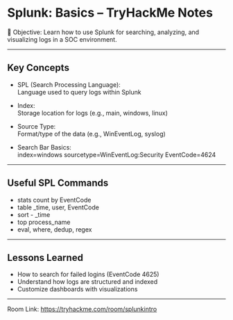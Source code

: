 # Splunk: Basics – TryHackMe Notes

🧠 Objective: Learn how to use Splunk for searching, analyzing, and visualizing logs in a SOC environment.

---

## Key Concepts

- SPL (Search Processing Language):  
  Language used to query logs within Splunk

- Index:  
  Storage location for logs (e.g., main, windows, linux)

- Source Type:  
  Format/type of the data (e.g., WinEventLog, syslog)

- Search Bar Basics:  
  index=windows sourcetype=WinEventLog:Security EventCode=4624

---

## Useful SPL Commands

- stats count by EventCode  
- table _time, user, EventCode  
- sort - _time  
- top process_name  
- eval, where, dedup, regex

---

## Lessons Learned

- How to search for failed logins (EventCode 4625)  
- Understand how logs are structured and indexed  
- Customize dashboards with visualizations

---

Room Link: https://tryhackme.com/room/splunkintro
